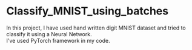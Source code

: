 # Classify_MNIST_using_batches

In this project, I have used hand written digit MNIST dataset and tried to classify it using a Neural Network.
<br>
I've used PyTorch framework in my code.
